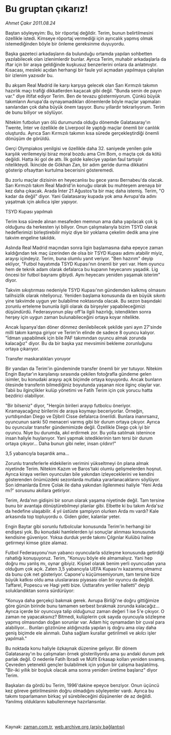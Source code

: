 # Bu gruptan çıkarız!

*Ahmet Çakır 2011.08.24*

<td class="columnist-detail">
<p>Baştan söyleyeyim: Bu, bir röportaj değildir. Terim, bunun belirtilmesini özellikle istedi. Kimseye röportaj vermediği için ayrıcalık yapmış olmak istemediğinden böyle bir önleme gereksinme duyuyordu.</p>
<p>
<div id="haberMetinDiv">
<p>Başka gazeteci arkadaşların da bulunduğu ortamda yapılan sohbetten yazılabilecek olan izlenimlerdir bunlar. Ayrıca Terim, muhabir arkadaşlarla da iftar için bir araya geldiğinde kuşkusuz benzerlerini onlara da anlatmıştır. Kısacası, mesleki açıdan herhangi bir faule yol açmadan yapılmaya çalışılan bir izlenim yazısıdır bu.
<p>Bu akşam Real Madrid ile karşı karşıya gelecek olan Sarı Kırmızılı takımın hazırlık maçı trafiği dikkatlerden kaçacak gibi değil. "Bunda senin de payın var." diye iltifat ediyor Terim. Ben de tevazu göstermiyorum. Çünkü büyük takımların Avrupa'da oynayamadıkları dönemlerde böyle maçlar yapmaları sanılandan çok daha büyük önem taşıyor. Bunu yıllardır tekrarlıyorum. Terim de bunu biliyor ve söylüyor.
<p>Nitekim futbolun yarı ölü durumunda olduğu dönemde Galatasaray'ın Twente, İnter ve özellikle de Liverpool ile yaptığı maçlar önemli bir canlılık oluşturdu. Ayrıca Sarı Kırmızılı takımın kısa sürede gerçekleştirdiği önemli dönüşüm de görüldü.
<p>Gerçi Olympiakos yenilgisi ve özellikle daha 32. saniyede yenilen gole karşılık verilemeyişi biraz moral bozdu ama Cim Bom, o maçta çok da kötü değildi. Hatta iki gol de attı. İlk golde kaleciye yapılan faul tartışılır nitelikteydi. İkincide de Gökhan Zan, bir adım geride durma dikkatini gösterip ofsayttan kurtulma becerisini gösteremedi.
<p>Bu zorlu maçlar dizisinin en heyecanlısı bu gece yarısı Bernabeu'da olacak. Sarı Kırmızılı takım Real Madrid'in konuğu olarak bu muhteşem arenaya bir kez daha çıkacak. Arada İnter 21 Ağustos'ta bir maç daha istemiş. Terim, "O kadar da değil" diyor. Yani Galatasaray kupada yok ama Avrupa'da adını yaşatmak için akıllıca işler yapıyor.
<p>TSYD Kupası yapılmalı
<p>Terim kısa sürede alınan mesafeden memnun ama daha yapılacak çok iş olduğunu da herkesten iyi biliyor. Onun çalışmalarıyla bizim TSYD olarak hedeflerimizi birleştirebilir miyiz diye bir yoklama çekelim dedik ama yine takvim engeline takıldık.
<p>Aslında Real Madrid maçından sonra ligin başlamasına daha epeyce zaman kaldığından tek maç üzerinden de olsa bir TSYD Kupası adımı atabilir miyiz, arayışı içindeyiz. Terim, buna olumlu yanıt veriyor. "Ben hazırım" deyip ekliyor, "Futbol hayatımda TSYD Kupası'nın önemli bir yeri var. Hem oyuncu hem de teknik adam olarak defalarca bu kupanın heyecanını yaşadık. Lig öncesi bir futbol bayramı gibiydi. Aynı heyecanı yeniden yaşamak isterim" diyor.
<p>Takvim sıkıştırması nedeniyle TSYD Kupası'nın gündemden kalkmış olmasını talihsizlik olarak niteliyoruz. Yeniden başlama konusunda da en büyük sıkıntı yine takvimde uygun yer bulabilme noktasında olacak. Bu sezon başındaki zorunlu erteleme bununla ilgili olarak da birşeyler yapabileceğimizi düşündürdü. Federasyonun play off'la ilgili hazırlığı, istendikten sonra herşey için uygun zaman bulunabileceğini ortaya koyar nitelikte.
<p>Ancak İspanya'dan döner dönmez denilebilecek şekilde yani ayın 27'sinde milli takım kampa giriyor ve Terim'in elinde de sadece 8 oyuncu kalıyor. "İdman yapabilmek için bile PAF takımından oyuncu almak zorunda kalacağız" diyor. Bu da bir başka yaz mevsimini bekleme zorunluğunu ortaya çıkarıyor.
<p>Transfer maskaralıkları yoruyor
<p>Bir yandan da Terim'in gündeminde transfer önemli bir yer tutuyor. Nitekim Engin Baytar'ın karşılanışı sırasında çekilen fotoğrafla gündeme gelen isimler, bu konudaki arayışı açık biçimde ortaya koyuyordu. Ancak bunların ötesinde transferin bilmediğiniz boyutunda yaşanan nice ilginç olaylar var. Tabii bu ilginçlikler kulüp yönetimi ve Fatih Terim için çok yorucu hatta bezdirici olabiliyor.
<p>"Bir bilseniz" diyor, "Hergün birileri arayıp futbolcu öneriyor. Kıramayacağınız birilerini de araya koymayı beceriyorlar. Örneğin, yurtdışından Diego ve Djibril Cisse defalarca önerildi. Bunlara inanırsanız, oyuncunun sanki 50 menaceri varmış gibi bir durum ortaya çıkıyor. Ayrıca bu oyuncular transfer gündemimizde değil. Özellikle Diego çok iyi bir oyuncu. Niye bu durumda, akıl erdirmek zor. Bu yolla satılmak istenince insan haliyle huylanıyor. Yani yapmak istediklerinin tam tersi bir durum ortaya çıkıyor... Daha bunun gibi neler, insan çıldırır!"
<p>3,5 yabancıyla başardık ama...
<p>Zorunlu transferlerle eldekilerin verimini yükseltmeyi ön plana almak niyetinde Terim. Nitekim Kazım ve Baros'taki olumlu gelişmelerden hoşnut. Ayrıca kiraya verilen oyuncuları bile yakından izleyeceklerini ve kendini gösterenden önümüzdeki sezonlarda mutlaka yararlanacaklarını söylüyor. Son idmanlarda Emre Çolak ile daha yakından ilgilenmesi haliyle 'Yeni Arda mı?' sorusunu akıllara getiriyor.
<p>Terim, Arda'nın gidişini bir sorun olarak yaşama niyetinde değil. Tam tersine bunu bir avantaja dönüştürebilmeyi planlar gibi. Elbette ki bu takım Arda'sız da hedefine ulaşabilir. 4 yıl üstüste şampiyon olurken Arda mı vardı? Kale arkasında top topluyordu o. Giden gider, kalanlar yeter.
<p>Engin Baytar gibi sorunlu futbolcular konusunda Terim'in herhangi bir endişesi yok. Bu konudaki hamlelerden iyi sonuçlar alınması konusunda kendisine güveniyor. Yoksa durduk yerde takımı Çılgınlar Kulübü haline getirmeyi kimse göze alamaz.
<p>Futbol Federasyonu'nun yabancı oyuncularla sözleşme konusunda getirdiği rahatlığı konuşuyoruz. Terim, "Konuyu böyle ele almamalıyız. Yani hep doğru mu yanlış mı, oynar gibiyiz. Kişisel olarak benim yerli oyuncudan yana olduğum çok açık. Zaten 3,5 yabancıyla UEFA Kupası'nı kazanmış olmamız da bunu çok net gösteriyor. Capone'u küçümsemiyorum, tam tersine bize büyük katkısı oldu ama uluslararası piyasası olan bir oyuncu da değildi. Taffarel, Popescu ve Hagi yetti bize. Üsttarafını yerliler halletti" deyip soluklandıktan sonra sürdürüyor:
<p>"Konuya daha gerçekçi bakmak gerek. Avrupa Birliği'ne doğru gittiğimize göre günün birinde bunu tamamen serbest bırakmak zorunda kalacağız... Ayrıca içerde bir oyuncuya talip olduğunuz zaman değeri 1 ise 5'e çıkıyor. O zaman ne yapacaksınız? Bitmedi, kulüplerin çok sayıda oyuncuyla sözleşme yapmış olmasından doğan sorunlar var. Adam hiç oynamadan bir çuval para alabiliyor... Bunları gözönüne aldığınızda yapılan iş doğru ama olay daha geniş biçimde ele alınmalı. Daha sağlam kurallar getirilmeli ve akılcı işler yapılmalı."
<p>Bu noktada konu haliyle özkaynak düzenine geliyor. Bir dönem Galatasaray'ın bu çalışmaları örnek gösteriliyordu ama şu andaki durum pek parlak değil. O nedenle Fatih İbradi ve Müfit Erkasap kolları yeniden sıvamış. Çevreden yetenekli gençler bulabilmek için yoğun bir çalışma başlatılmış. "Bir-iki yıllık bir boşluk olacak ama sonra yeniden üretime başlarız" diyor Terim.
<p>Başkaları da gördü bu Terim, 1996'dakine epeyce benziyor. Onun üçüncü kez göreve getirilmesinin doğru olmadığını söyleyenler vardı. Ayrıca bu takımı toparlamanın birkaç yıl sürebileceğini düşünenler de az değildi. Yanılmış olduklarını kabullenmeye hazırlansınlar. </p></p></p></p></p></p></p></p></p></p></p></p></p></p></p></p></p></p></p></p></p></div>
</p>


<p><br>
		 </br></p></td>

Kaynak: [zaman.com.tr](http://zaman.com.tr/yazar.do?yazino=1172516), [web.archive.org (arşiv bağlantısı)](http://web.archive.org/web/20111213094511/http://zaman.com.tr/yazar.do?yazino=1172516)
